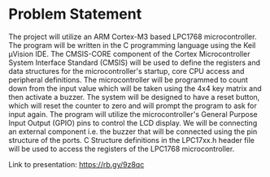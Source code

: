 # Problem Statement

The project will utilize an ARM Cortex-M3 based LPC1768 microcontroller. 
The program will be written in the C programming language using the Keil µVision IDE. 
The CMSIS-CORE component of the Cortex Microcontroller System Interface Standard (CMSIS) will be used to define the registers and data structures for the microcontroller's startup, core CPU access and peripheral definitions.
The microcontroller will be programmed to count down from the input value which will be taken using the 4x4 key matrix and then activate a buzzer. The system will be designed to have a reset button, which will reset the counter to zero and will prompt the program to ask for input again. The program will utilize the microcontroller's General Purpose 
Input Output (GPIO) pins to control the LCD display. We will be connecting an external component i.e. the buzzer that will be 
connected using the pin structure of the ports. C Structure definitions in the LPC17xx.h header file will be used to access the 
registers of the LPC1768 microcontroller. 


Link to presentation: https://rb.gy/9z8qc
